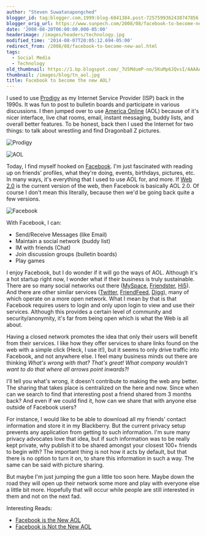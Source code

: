 ```yaml
---
author: "Steven Suwatanapongched"
blogger_id: tag:blogger.com,1999:blog-6841384.post-7257599362438747856
blogger_orig_url: https://www.sunpech.com/2008/08/facebook-to-become-new-aol.html
date: '2008-08-20T06:00:00.000-05:00'
headerimage: /images/headers/technology.jpg
modified_time: '2014-08-07T20:05:12.694-05:00'
redirect_from: /2008/08/facebook-to-become-new-aol.html
tags:
  - Social Media
  - Technology
old_thumbnail: https://1.bp.blogspot.com/_7U5MdumP-no/SKuMp6JQvsI/AAAAAAAAAmQ/4waYOTE3SV8/s800/prodigy.png
thumbnail: /images/blog/tn_aol.jpg
title: Facebook to become the new AOL?
---
```



I used to use [Prodigy](https://en.wikipedia.org/wiki/Prodigy_(ISP)) as my Internet Service Provider (ISP) back in the 1990s.  It was fun to post to bulletin boards and participate in various discussions.  I then jumped over to use [America Online](https://en.wikipedia.org/wiki/AOL) (AOL) because of it's nicer interface, live chat rooms, email, instant messaging, buddy lists, and overall better features.  To be honest, back then I used the Internet for two things: to talk about wrestling and find Dragonball Z pictures.

![Prodigy](/images/blog/prodigy.jpg)

![AOL](/images/blog/aol.jpg)

Today, I find myself hooked on [Facebook](https://www.facebook.com/).  I'm just fascinated with reading up on friends' profiles, what they're doing, events, birthdays, pictures, etc.  In many ways, it's everything that I used to use AOL for, and more.  If [Web 2.0](https://en.wikipedia.org/wiki/Web_2.0) is the current version of the web, then Facebook is basically AOL 2.0.  Of course I don't mean this literally, because then we'd be going back quite a few versions.

![Facebook](/images/blog/facebook.jpg)

With Facebook, I can:

  * Send/Receive Messages (like Email)
  * Maintain a social network (buddy list)
  * IM with friends (Chat)
  * Join discussion groups (bulletin boards)
  * Play games

I enjoy Facebook, but I do wonder if it will go the ways of AOL.  Although it's a hot startup right now, I wonder what if their business is truly sustainable.  There are so many social networks out there ([MySpace](https://www.myspace.com/), [Friendster](https://www.friendster.com/), [Hi5](https://www.hi5.com/)).  And there are other similar services ([Twitter](https://www.twitter.com/), [FriendFeed](https://www.friendfeed.com/), [Digg](https://www.digg.com/)), many of which operate on a more open network.  What I mean by that is that Facebook requires users to login and only upon login to view and use their services.  Although this provides a certain level of community and security/anonymity, it's far from being open which is what the Web is all about.

Having a closed network promotes the idea that only their users will benefit from their services.  I like how they offer services to share links found on the web with a simple click (Heck, I use it!), but it seems to only drive traffic into Facebook, and not anywhere else.  I feel many business minds out there are thinking *What's wrong with that?  That's great!  What company wouldn't want to do that where all arrows point inwards?!*

I'll tell you what's wrong, it doesn't contribute to making the web any better.  The sharing that takes place is centralized on the here and now.  Since when can we search to find that interesting post a friend shared from 3 months back?  And even if we could find it, how can we share that with anyone else outside of Facebook users?

For instance, I would like to be able to download all my friends' contact information and store it in my Blackberry.  But the current privacy setup prevents any application from getting to such information.  I'm sure many privacy advocates love that idea, but if such information was to be really kept private, why publish it to be shared amongst your closest 100+ friends to begin with?  The important thing is not how it acts by default, but that there is no option to turn it on, to share this information in such a way.  The same can be said with picture sharing.

But maybe I'm just jumping the gun a little too soon here.  Maybe down the road they will open up their network some more and play with everyone else a little bit more.  Hopefully that will occur while people are still interested in them and not on the next fad.

Interesting Reads:

  * [Facebook is the New AOL](https://kottke.org/07/06/facebook-is-the-new-aol)
  * [Facebook is Not the New AOL](https://www.buzzmachine.com/2007/07/02/facebook-is-not-the-new-aol)